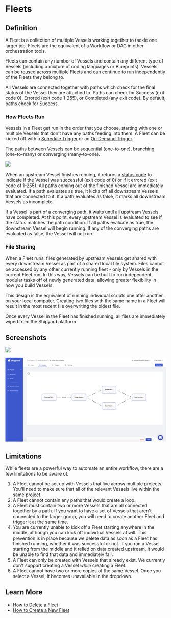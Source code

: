 # Fleets

## Definition

A Fleet is a collection of multiple Vessels working together to tackle one larger job. Fleets are the equivalent of a Workflow or DAG in other orchestration tools.

Fleets can contain any number of Vessels and contain any different type of Vessels \(including a mixture of coding languages or Blueprints\). Vessels can be reused across multiple Fleets and can continue to run independently of the Fleets they belong to. 

All Vessels are connected together with paths which check for the final status of the Vessel they are attached to. Paths can check for Success \(exit code 0\), Errored \(exit code 1-255\), or Completed \(any exit code\). By default, paths check for Success.

### How Fleets Run

Vessels in a Fleet get run in the order that you choose, starting with one or multiple Vessels that don't have any paths feeding into them. A Fleet can be kicked off with a [Schedule Trigger](../triggers/schedule-triggers.md) or an [On Demand Trigger](../triggers/on-demand-triggers.md).

The paths between Vessels can be sequential \(one-to-one\), branching \(one-to-many\) or converging \(many-to-one\). 

![](../../.gitbook/assets/image%20%2878%29.png)

When an upstream Vessel finishes running, it returns a [status code](../other-functions/status.md) to indicate if the Vessel was successful \(exit code of 0\) or if it errored \(exit code of 1-255\). All paths coming out of the finished Vessel are immediately evaluated. If a path evaluates as true, it kicks off all downstream Vessels that are connected to it. If a path evaluates as false, it marks all downstream Vessels as incomplete.

If a Vessel is part of a converging path, it waits until all upstream Vessels have completed. At this point, every upstream Vessel is evaluated to see if the status matches the path condition. If all paths evaluate as true, the downstream Vessel will begin running. If any of the converging paths are evaluated as false, the Vessel will not run.

### File Sharing

When a Fleet runs, files generated by upstream Vessels get shared with every downstream Vessel as part of a shared local file system. Files cannot be accessed by any other currently running fleet - only by Vessels in the current Fleet run. In this way, Vessels can be built to run independent, modular tasks off of newly generated data, allowing greater flexibility in how you build Vessels. 

This design is the equivalent of running individual scripts one after another on your local computer. Creating two files with the same name in a Fleet will result in the most recent file overwriting the oldest file.  
  
Once every Vessel in the Fleet has finished running, all files are immediately wiped from the Shipyard platform.

## Screenshots

![](../../.gitbook/assets/image%20%2862%29.png)

![Editing Vessels in a Fleet](../../.gitbook/assets/image%20%2884%29%20%281%29.png)

## **Limitations**

While fleets are a powerful way to automate an entire workflow, there are a few limitations to be aware of.

1. A Fleet cannot be set up with Vessels that live across multiple projects. You'll need to make sure that all of the relevant Vessels live within the same project.
2. A Fleet cannot contain any paths that would create a loop.
3. A Fleet must contain two or more Vessels that are all connected together by a path. If you want to have a set of Vessels that aren't connected to the larger group, you will need to create another Fleet and trigger it at the same time.
4. You are currently unable to kick off a Fleet starting anywhere in the middle, although you can kick off individual Vessels at will.   This prevention is in place because we delete data as soon as a Fleet has finished running, whether it was successful or not. If you ran a Vessel starting from the middle and it relied on data created upstream, it would be unable to find that data and immediately fail.
5. A Fleet can only be created with Vessels that already exist. We currently don't support creating a Vessel _while_ creating a Fleet.
6. A Fleet cannot have two or more copies of the same Vessel. Once you select a Vessel, it becomes unavailable in the dropdown.

## Learn More

* [How to Delete a Fleet](../../how-tos/fleets/how-to-delete-a-fleet.md)
* [How to Create a New Fleet](../../how-tos/fleets/how-to-create-a-new-fleet.md)

